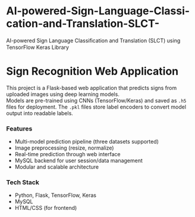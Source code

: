 # AI-powered-Sign-Language-Classi-cation-and-Translation-SLCT-
AI-powered Sign Language Classiﬁcation and Translation (SLCT) using TensorFlow Keras Library

# Sign Recognition Web Application

This project is a Flask-based web application that predicts signs from uploaded images using deep learning models.  
Models are pre-trained using CNNs (TensorFlow/Keras) and saved as `.h5` files for deployment. The `.pkl` files store label encoders to convert model output into readable labels.

### Features
- Multi-model prediction pipeline (three datasets supported)
- Image preprocessing (resize, normalize)
- Real-time prediction through web interface
- MySQL backend for user session/data management
- Modular and scalable architecture

### Tech Stack
- Python, Flask, TensorFlow, Keras
- MySQL
- HTML/CSS (for frontend)
